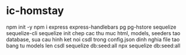 # ic-homstay
npm init -y
npm i express express-handlebars pg pg-hstore sequelize sequelize-cli
sequelize init
chep cac thu muc html, models, seeders
tao database, sua cau hinh ket noi csdl trong config.json
dinh nghia file tao bang tu models len csdl
sequelize db:seed:all npx sequelize db:seed:all